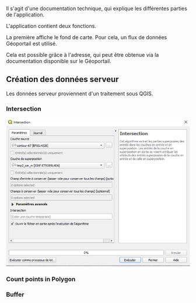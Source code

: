 Il s'agit d'une documentation technique, qui explique les différentes parties de l'application.

L'application contient deux fonctions.

La première affiche le fond de carte. Pour cela, un flux de données Géoportail est utilisé.

Cela est possible grâce à l'adresse, qui peut être obtenue via la documentation disponible sur le Géoportail.

## Création des données serveur

Les données serveur proviennent d'un traitement sous QGIS.

### Intersection

![Image intersection](Images/Intersection.PNG)

### Count points in Polygon

### Buffer


